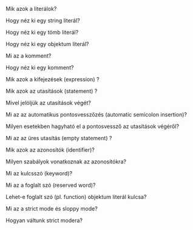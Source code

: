 Mik azok a literálok? 

Hogy néz ki egy string literál? 

Hogy néz ki egy tömb literál? 

Hogy néz ki egy objektum literál? 

Mi az a komment? 

Hogy néz ki egy komment? 

Mik azok a kifejezések (expression) ? 

Mik azok az utasítások (statement) ? 

Mivel jelöljük az utasítások végét?

Mi az az automatikus pontosvesszőzés (automatic semicolon insertion)? 

Milyen esetekben hagyható el a pontosvessző az utasítások végéről? 

Mi az az üres utasítás (empty statement) ? 

Mik azok az azonosítók (identifier)? 

Milyen szabályok vonatkoznak az azonosítókra? 

Mi az kulcsszó (keyword)?

Mi az a foglalt szó (reserved word)? 

Lehet-e foglalt szó (pl. function) objektum literál kulcsa? 

Mi az a strict mode és sloppy mode? 

Hogyan váltunk strict modera? 

